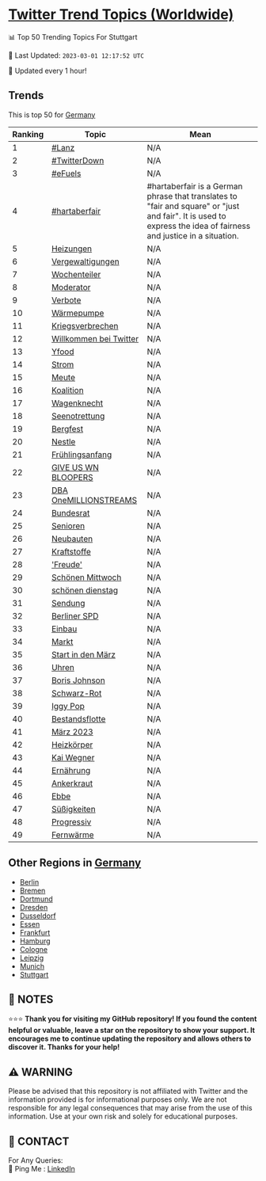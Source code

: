 [Twitter Trend Topics (Worldwide)](https://github.com/ErcinDedeoglu/Twitter-Trend-Topics)
==========


📊 Top 50 Trending Topics For Stuttgart

📆 Last Updated: `2023-03-01 12:17:52 UTC`

🔧 Updated every 1 hour!


## Trends

This is top 50 for [Germany](</Germany>)

| Ranking | Topic | Mean |
| ------- | ------------ | ------------ |
| 1 | [#Lanz](http://twitter.com/search?q=%23Lanz) | N/A |
| 2 | [#TwitterDown](http://twitter.com/search?q=%23TwitterDown) | N/A |
| 3 | [#eFuels](http://twitter.com/search?q=%23eFuels) | N/A |
| 4 | [#hartaberfair](http://twitter.com/search?q=%23hartaberfair) | #hartaberfair is a German phrase that translates to "fair and square" or "just and fair". It is used to express the idea of fairness and justice in a situation. |
| 5 | [Heizungen](http://twitter.com/search?q=Heizungen) | N/A |
| 6 | [Vergewaltigungen](http://twitter.com/search?q=Vergewaltigungen) | N/A |
| 7 | [Wochenteiler](http://twitter.com/search?q=Wochenteiler) | N/A |
| 8 | [Moderator](http://twitter.com/search?q=Moderator) | N/A |
| 9 | [Verbote](http://twitter.com/search?q=Verbote) | N/A |
| 10 | [Wärmepumpe](http://twitter.com/search?q=W%c3%a4rmepumpe) | N/A |
| 11 | [Kriegsverbrechen](http://twitter.com/search?q=Kriegsverbrechen) | N/A |
| 12 | [Willkommen bei Twitter](http://twitter.com/search?q=Willkommen+bei+Twitter) | N/A |
| 13 | [Yfood](http://twitter.com/search?q=Yfood) | N/A |
| 14 | [Strom](http://twitter.com/search?q=Strom) | N/A |
| 15 | [Meute](http://twitter.com/search?q=Meute) | N/A |
| 16 | [Koalition](http://twitter.com/search?q=Koalition) | N/A |
| 17 | [Wagenknecht](http://twitter.com/search?q=Wagenknecht) | N/A |
| 18 | [Seenotrettung](http://twitter.com/search?q=Seenotrettung) | N/A |
| 19 | [Bergfest](http://twitter.com/search?q=Bergfest) | N/A |
| 20 | [Nestle](http://twitter.com/search?q=Nestle) | N/A |
| 21 | [Frühlingsanfang](http://twitter.com/search?q=Fr%c3%bchlingsanfang) | N/A |
| 22 | [GIVE US WN BLOOPERS](http://twitter.com/search?q=GIVE+US+WN+BLOOPERS) | N/A |
| 23 | [DBA OneMILLIONSTREAMS](http://twitter.com/search?q=DBA+OneMILLIONSTREAMS) | N/A |
| 24 | [Bundesrat](http://twitter.com/search?q=Bundesrat) | N/A |
| 25 | [Senioren](http://twitter.com/search?q=Senioren) | N/A |
| 26 | [Neubauten](http://twitter.com/search?q=Neubauten) | N/A |
| 27 | [Kraftstoffe](http://twitter.com/search?q=Kraftstoffe) | N/A |
| 28 | ['Freude'](http://twitter.com/search?q=%27Freude%27) | N/A |
| 29 | [Schönen Mittwoch](http://twitter.com/search?q=Sch%c3%b6nen+Mittwoch) | N/A |
| 30 | [schönen dienstag](http://twitter.com/search?q=sch%c3%b6nen+dienstag) | N/A |
| 31 | [Sendung](http://twitter.com/search?q=Sendung) | N/A |
| 32 | [Berliner SPD](http://twitter.com/search?q=Berliner+SPD) | N/A |
| 33 | [Einbau](http://twitter.com/search?q=Einbau) | N/A |
| 34 | [Markt](http://twitter.com/search?q=Markt) | N/A |
| 35 | [Start in den März](http://twitter.com/search?q=Start+in+den+M%c3%a4rz) | N/A |
| 36 | [Uhren](http://twitter.com/search?q=Uhren) | N/A |
| 37 | [Boris Johnson](http://twitter.com/search?q=Boris+Johnson) | N/A |
| 38 | [Schwarz-Rot](http://twitter.com/search?q=Schwarz-Rot) | N/A |
| 39 | [Iggy Pop](http://twitter.com/search?q=Iggy+Pop) | N/A |
| 40 | [Bestandsflotte](http://twitter.com/search?q=Bestandsflotte) | N/A |
| 41 | [März 2023](http://twitter.com/search?q=M%c3%a4rz+2023) | N/A |
| 42 | [Heizkörper](http://twitter.com/search?q=Heizk%c3%b6rper) | N/A |
| 43 | [Kai Wegner](http://twitter.com/search?q=Kai+Wegner) | N/A |
| 44 | [Ernährung](http://twitter.com/search?q=Ern%c3%a4hrung) | N/A |
| 45 | [Ankerkraut](http://twitter.com/search?q=Ankerkraut) | N/A |
| 46 | [Ebbe](http://twitter.com/search?q=Ebbe) | N/A |
| 47 | [Süßigkeiten](http://twitter.com/search?q=S%c3%bc%c3%9figkeiten) | N/A |
| 48 | [Progressiv](http://twitter.com/search?q=Progressiv) | N/A |
| 49 | [Fernwärme](http://twitter.com/search?q=Fernw%c3%a4rme) | N/A |



## Other Regions in [Germany](</Germany>)

* [Berlin](</Germany/Berlin.md>)
* [Bremen](</Germany/Bremen.md>)
* [Dortmund](</Germany/Dortmund.md>)
* [Dresden](</Germany/Dresden.md>)
* [Dusseldorf](</Germany/Dusseldorf.md>)
* [Essen](</Germany/Essen.md>)
* [Frankfurt](</Germany/Frankfurt.md>)
* [Hamburg](</Germany/Hamburg.md>)
* [Cologne](</Germany/Cologne.md>)
* [Leipzig](</Germany/Leipzig.md>)
* [Munich](</Germany/Munich.md>)
* [Stuttgart](</Germany/Stuttgart.md>)



## 📝 NOTES

⭐⭐⭐ **Thank you for visiting my GitHub repository! If you found the content helpful or valuable, leave a star on the repository to show your support. It encourages me to continue updating the repository and allows others to discover it. Thanks for your help!**


## ⚠️ WARNING

Please be advised that this repository is not affiliated with Twitter and the information provided is for informational purposes only. We are not responsible for any legal consequences that may arise from the use of this information. Use at your own risk and solely for educational purposes.


## 📨 CONTACT

 For Any Queries:  
            🏓 Ping Me : [LinkedIn](https://www.linkedin.com/in/ercindedeoglu/)
